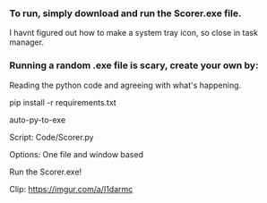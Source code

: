 ### To run, simply download and run the Scorer.exe file.

I havnt figured out how to make a system tray icon, so close in task manager.


### Running a random .exe file is scary, create your own by:

Reading the python code and agreeing with what's happening.

pip install -r requirements.txt

auto-py-to-exe

Script: Code/Scorer.py 

Options: One file and window based

Run the Scorer.exe!

Clip: https://imgur.com/a/I1darmc